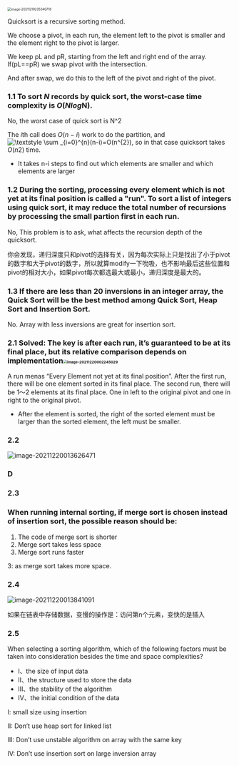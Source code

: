 <img src="https://s2.loli.net/2021/12/27/Vx16iBSNXIslfT8.png" alt="image-20211219235340718" style="zoom:50%;" />

Quicksort is a recursive sorting method.

We choose a pivot, in each run, the element left to the pivot is smaller and the element right to the pivot is larger.

We keep pL and pR, starting from the left and right end of the array. If(pL==pR) we swap pivot with the intersection.

And after swap, we do this to the left of the pivot and right of the pivot. 

### 1.1 To sort *N* records by quick sort, the worst-case time complexity is *O*(*Nl**o**g*N).

No, the worst case of quick sort is N^2

The *i*th call does *O*(*n* − *i*) work to do the partition, and![\textstyle \sum _{i=0}^{n}(n-i)=O(n^{2})](https://wikimedia.org/api/rest_v1/media/math/render/svg/8829d4203c5b6319b5752064f10812e9aa8e3b20), so in that case quicksort takes *O*(*n*2) time. 

* It takes n-i steps to find out which elements are smaller and which elements are larger



### 1.2 During the sorting, processing every element which is not yet at its final position is called a "run". To sort a list of integers using quick sort, it may reduce the total number of recursions by processing the small partion first in each run.

No, This problem is to ask, what affects the recursion depth of the quicksort.

你会发现，递归深度只和pivot的选择有关，因为每次实际上只是找出了小于pivot的数字和大于pivot的数字，所以就算modify一下吮吸，也不影响最后这些位置和pivot的相对大小，如果pivot每次都选最大或最小，递归深度是最大的。



### 1.3 If there are less than 20 inversions in an integer array, the Quick Sort will be the best method among Quick Sort, Heap Sort and Insertion Sort.

No. Array with less inversions are great for insertion sort.



### 2.1 Solved: The key is after each run, it’s guaranteed to be at its final place, but its relative comparison depends on implementation<img src="https://s2.loli.net/2021/12/27/8nb9fJahEI1Oplv.png" alt="image-20211220002245029" style="zoom:50%;" />

A run menas “Every Element not yet at its final position”. After the first run, there will be one element sorted in its final place. The second run, there will be 1～2 elements at its final place. One in left to the original pivot and one in right to the original pivot.

* After the element is sorted, the right of the sorted element must be larger than the sorted element, the left must be smaller.

### 2.2

![image-20211220013626471](https://s2.loli.net/2021/12/20/BnSpGJQ4m93Z65u.png)

### D

### 2.3

### When running internal sorting, if merge sort is chosen instead of insertion sort, the possible reason should be:

1. The code of merge sort is shorter
2. Merge sort takes less space
3. Merge sort runs faster

3: as merge sort takes more space.

### 2.4

![image-20211220013841091](https://s2.loli.net/2021/12/20/DL19ZdHAJQw5kO2.png)

如果在链表中存储数据，变慢的操作是：访问第n个元素，变快的是插入

### 2.5

When selecting a sorting algorithm, which of the following factors must be taken into consideration besides the time and space complexities?

* I、the size of input data
* II、the structure used to store the data
* III、the stability of the algorithm
* IV、the initial condition of the data



I: small size using insertion

II: Don’t use heap sort for linked list

III: Don’t use unstable algorithm on array with the same key

IV: Don’t use insertion sort on large inversion array
